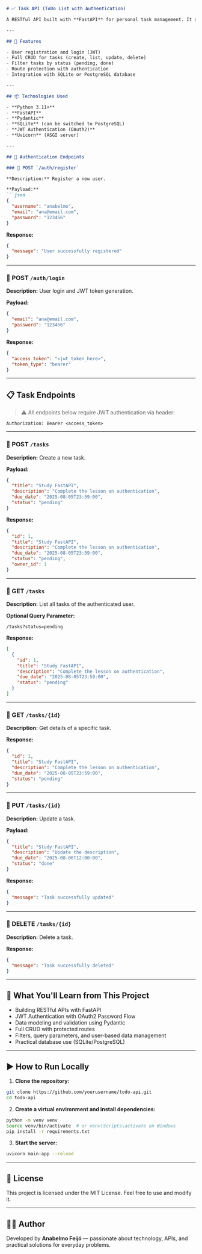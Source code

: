 
````markdown
# ✅ Task API (ToDo List with Authentication)

A RESTful API built with **FastAPI** for personal task management. It allows user registration, login, task creation and management with **JWT-based authentication**. Perfect for learning CRUD operations, authentication, and API design.

---

## 🚀 Features

- User registration and login (JWT)
- Full CRUD for tasks (create, list, update, delete)
- Filter tasks by status (pending, done)
- Route protection with authentication
- Integration with SQLite or PostgreSQL database

---

## 📦 Technologies Used

- **Python 3.11+**
- **FastAPI**
- **Pydantic**
- **SQLite** (can be switched to PostgreSQL)
- **JWT Authentication (OAuth2)**
- **Uvicorn** (ASGI server)

---

## 🔐 Authentication Endpoints

### 📌 POST `/auth/register`

**Description:** Register a new user.

**Payload:**
```json
{
  "username": "anabelmo",
  "email": "ana@email.com",
  "password": "123456"
}
````

**Response:**

```json
{
  "message": "User successfully registered"
}
```

---

### 📌 POST `/auth/login`

**Description:** User login and JWT token generation.

**Payload:**

```json
{
  "email": "ana@email.com",
  "password": "123456"
}
```

**Response:**

```json
{
  "access_token": "<jwt_token_here>",
  "token_type": "bearer"
}
```

---

## 📋 Task Endpoints

> ⚠️ All endpoints below require JWT authentication via header:

```
Authorization: Bearer <access_token>
```

---

### 📌 POST `/tasks`

**Description:** Create a new task.

**Payload:**

```json
{
  "title": "Study FastAPI",
  "description": "Complete the lesson on authentication",
  "due_date": "2025-08-05T23:59:00",
  "status": "pending"
}
```

**Response:**

```json
{
  "id": 1,
  "title": "Study FastAPI",
  "description": "Complete the lesson on authentication",
  "due_date": "2025-08-05T23:59:00",
  "status": "pending",
  "owner_id": 1
}
```

---

### 📌 GET `/tasks`

**Description:** List all tasks of the authenticated user.

**Optional Query Parameter:**

```
/tasks?status=pending
```

**Response:**

```json
[
  {
    "id": 1,
    "title": "Study FastAPI",
    "description": "Complete the lesson on authentication",
    "due_date": "2025-08-05T23:59:00",
    "status": "pending"
  }
]
```

---

### 📌 GET `/tasks/{id}`

**Description:** Get details of a specific task.

**Response:**

```json
{
  "id": 1,
  "title": "Study FastAPI",
  "description": "Complete the lesson on authentication",
  "due_date": "2025-08-05T23:59:00",
  "status": "pending"
}
```

---

### 📌 PUT `/tasks/{id}`

**Description:** Update a task.

**Payload:**

```json
{
  "title": "Study FastAPI",
  "description": "Update the description",
  "due_date": "2025-08-06T12:00:00",
  "status": "done"
}
```

**Response:**

```json
{
  "message": "Task successfully updated"
}
```

---

### 📌 DELETE `/tasks/{id}`

**Description:** Delete a task.

**Response:**

```json
{
  "message": "Task successfully deleted"
}
```

---

## 🧠 What You'll Learn from This Project

* Building RESTful APIs with FastAPI
* JWT Authentication with OAuth2 Password Flow
* Data modeling and validation using Pydantic
* Full CRUD with protected routes
* Filters, query parameters, and user-based data management
* Practical database use (SQLite/PostgreSQL)

---

## ▶️ How to Run Locally

1. **Clone the repository:**

```bash
git clone https://github.com/yourusername/todo-api.git
cd todo-api
```

2. **Create a virtual environment and install dependencies:**

```bash
python -m venv venv
source venv/bin/activate  # or venv\Scripts\activate on Windows
pip install -r requirements.txt
```

3. **Start the server:**

```bash
uvicorn main:app --reload
```

---

## 📄 License

This project is licensed under the MIT License. Feel free to use and modify it.

---

## 🙋‍♂️ Author

Developed by **Anabelmo Feijó** — passionate about technology, APIs, and practical solutions for everyday problems.

```